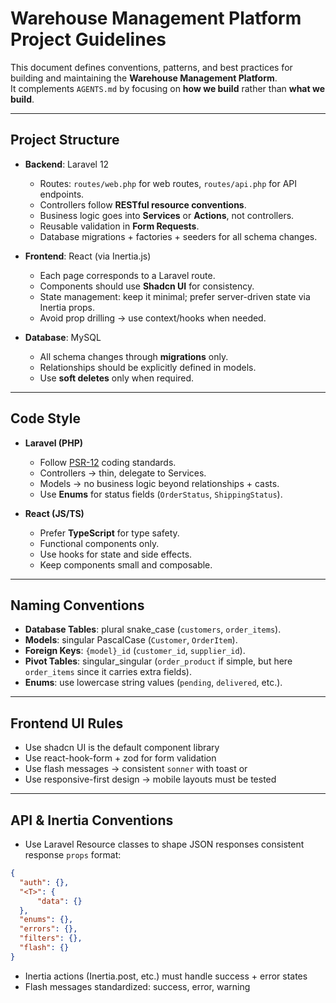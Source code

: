 # Warehouse Management Platform Project Guidelines

This document defines conventions, patterns, and best practices for building and maintaining the **Warehouse Management Platform**.  
It complements `AGENTS.md` by focusing on **how we build** rather than **what we build**.

---

## Project Structure

- **Backend**: Laravel 12
  - Routes: `routes/web.php` for web routes, `routes/api.php` for API endpoints.
  - Controllers follow **RESTful resource conventions**.
  - Business logic goes into **Services** or **Actions**, not controllers.
  - Reusable validation in **Form Requests**.
  - Database migrations + factories + seeders for all schema changes.

- **Frontend**: React (via Inertia.js)
  - Each page corresponds to a Laravel route.
  - Components should use **Shadcn UI** for consistency.
  - State management: keep it minimal; prefer server-driven state via Inertia props.
  - Avoid prop drilling → use context/hooks when needed.

- **Database**: MySQL
  - All schema changes through **migrations** only.
  - Relationships should be explicitly defined in models.
  - Use **soft deletes** only when required.

---

## Code Style

- **Laravel (PHP)**  
  - Follow [PSR-12](https://www.php-fig.org/psr/psr-12/) coding standards.  
  - Controllers → thin, delegate to Services.  
  - Models → no business logic beyond relationships + casts.  
  - Use **Enums** for status fields (`OrderStatus`, `ShippingStatus`).

- **React (JS/TS)**  
  - Prefer **TypeScript** for type safety.  
  - Functional components only.  
  - Use hooks for state and side effects.  
  - Keep components small and composable.

---

## Naming Conventions

- **Database Tables**: plural snake_case (`customers`, `order_items`).  
- **Models**: singular PascalCase (`Customer`, `OrderItem`).  
- **Foreign Keys**: `{model}_id` (`customer_id`, `supplier_id`).  
- **Pivot Tables**: singular_singular (`order_product` if simple, but here `order_items` since it carries extra fields).  
- **Enums**: use lowercase string values (`pending`, `delivered`, etc.).

---

## Frontend UI Rules

- Use shadcn UI is the default component library
- Use react-hook-form + zod for form validation
- Use flash messages → consistent `sonner` with toast or <Alert />
- Use responsive-first design → mobile layouts must be tested

---

## API & Inertia Conventions

- Use Laravel Resource classes to shape JSON responses consistent response `props` format:

```json
{
  "auth": {},
  "<T>": {
      "data": {}
  },
  "enums": {},
  "errors": {},
  "filters": {},
  "flash": {}
}
```

- Inertia actions (Inertia.post, etc.) must handle success + error states
- Flash messages standardized: success, error, warning

